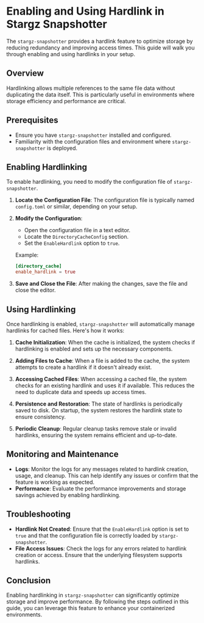 # Enabling and Using Hardlink in Stargz Snapshotter

The `stargz-snapshotter` provides a hardlink feature to optimize storage by reducing redundancy and improving access times. This guide will walk you through enabling and using hardlinks in your setup.

## Overview

Hardlinking allows multiple references to the same file data without duplicating the data itself. This is particularly useful in environments where storage efficiency and performance are critical.

## Prerequisites

- Ensure you have `stargz-snapshotter` installed and configured.
- Familiarity with the configuration files and environment where `stargz-snapshotter` is deployed.

## Enabling Hardlinking

To enable hardlinking, you need to modify the configuration file of `stargz-snapshotter`.

1. **Locate the Configuration File**: The configuration file is typically named `config.toml` or similar, depending on your setup.

2. **Modify the Configuration**:
   - Open the configuration file in a text editor.
   - Locate the `DirectoryCacheConfig` section.
   - Set the `EnableHardlink` option to `true`.

   Example:
   ```toml
   [directory_cache]
   enable_hardlink = true
   ```

3. **Save and Close the File**: After making the changes, save the file and close the editor.

## Using Hardlinking

Once hardlinking is enabled, `stargz-snapshotter` will automatically manage hardlinks for cached files. Here's how it works:

1. **Cache Initialization**: When the cache is initialized, the system checks if hardlinking is enabled and sets up the necessary components.

2. **Adding Files to Cache**: When a file is added to the cache, the system attempts to create a hardlink if it doesn't already exist.

3. **Accessing Cached Files**: When accessing a cached file, the system checks for an existing hardlink and uses it if available. This reduces the need to duplicate data and speeds up access times.

4. **Persistence and Restoration**: The state of hardlinks is periodically saved to disk. On startup, the system restores the hardlink state to ensure consistency.

5. **Periodic Cleanup**: Regular cleanup tasks remove stale or invalid hardlinks, ensuring the system remains efficient and up-to-date.

## Monitoring and Maintenance

- **Logs**: Monitor the logs for any messages related to hardlink creation, usage, and cleanup. This can help identify any issues or confirm that the feature is working as expected.
- **Performance**: Evaluate the performance improvements and storage savings achieved by enabling hardlinking.

## Troubleshooting

- **Hardlink Not Created**: Ensure that the `EnableHardlink` option is set to `true` and that the configuration file is correctly loaded by `stargz-snapshotter`.
- **File Access Issues**: Check the logs for any errors related to hardlink creation or access. Ensure that the underlying filesystem supports hardlinks.

## Conclusion

Enabling hardlinking in `stargz-snapshotter` can significantly optimize storage and improve performance. By following the steps outlined in this guide, you can leverage this feature to enhance your containerized environments.
